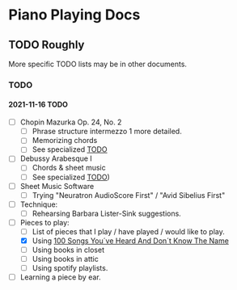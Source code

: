 Piano Playing Docs
==================

TODO Roughly
------------

More specific TODO lists may be in other documents.

### TODO

#### 2021-11-16 TODO

- [ ] Chopin Mazurka Op. 24, No. 2
    - [ ] Phrase structure intermezzo 1 more detailed.
    - [ ] Memorizing chords
    - [ ] See specialized [TODO](chopin-mazurka-op-24-no-2/chopin-mazurka-op-24-no-2-todo.md)
- [ ] Debussy Arabesque I
    - [ ] Chords & sheet music
    - [ ] See specialized [TODO](debussy-arabesque-1/debussy-arabesque-1-todo.md))
- [ ] Sheet Music Software
    - [ ] Trying "Neuratron AudioScore First" / "Avid Sibelius First"
- [ ] Technique:
    - [ ] Rehearsing Barbara Lister-Sink suggestions.
- [ ] Pieces to play:
    - [ ] List of pieces that I play / have played / would like to play.
    - [x] Using [100 Songs You´ve Heard And Don´t Know The Name](https://www.youtube.com/watch?v=PCx8Xcm9l7U&t=1099s)
    - [ ] Using books in closet
    - [ ] Using books in attic
    - [ ] Using spotify playlists.
- [ ] Learning a piece by ear.